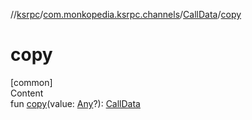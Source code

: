 //[ksrpc](../../index.md)/[com.monkopedia.ksrpc.channels](../index.md)/[CallData](index.md)/[copy](copy.md)



# copy  
[common]  
Content  
fun [copy](copy.md)(value: [Any](https://kotlinlang.org/api/latest/jvm/stdlib/kotlin/-any/index.html)?): [CallData](index.md)  



